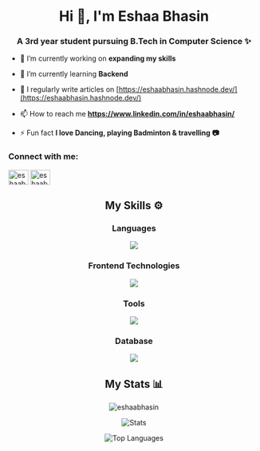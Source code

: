 

<h1 align="center">Hi 👋, I'm Eshaa Bhasin</h1>
<h3 align="center">A 3rd year student pursuing B.Tech in Computer Science ✨</h3>

- 🔭 I’m currently working on **expanding my skills**

- 🌱 I’m currently learning **Backend**

- 📝 I regularly write articles on [https://eshaabhasin.hashnode.dev/](https://eshaabhasin.hashnode.dev/)

- 📫 How to reach me **https://www.linkedin.com/in/eshaabhasin/**

- ⚡ Fun fact **I love Dancing, playing Badminton & travelling 📷**

<h3 align="left">Connect with me:</h3>
<p align="left">
<a href="https://twitter.com/eshaabhasin" target="blank"><img align="center" src="https://raw.githubusercontent.com/rahuldkjain/github-profile-readme-generator/master/src/images/icons/Social/twitter.svg" alt="eshaabhasin" height="30" width="40" /></a>
<a href="https://linkedin.com/in/eshaabhasin/" target="blank"><img align="center" src="https://raw.githubusercontent.com/rahuldkjain/github-profile-readme-generator/master/src/images/icons/Social/linked-in-alt.svg" alt="eshaabhasin/" height="30" width="40" /></a>
</p>
<div align="center">
<h2>My Skills ⚙</h2>

  <h3>Languages</h3>
  <img src="https://skillicons.dev/icons?i=js,py,c,cpp" />
  <h3>Frontend Technologies</h3>
  <img src="https://skillicons.dev/icons?i=html,css" />
   <h3>Tools</h3>
  <img src="https://skillicons.dev/icons?i=git,vscode" />
<h3>Database</h3>
  <img src="https://skillicons.dev/icons?i=mysql,firebase,mongo" />
  

</div>
<div align="center">
  <h2>My Stats 📊</h2>
 


<p><img align="center" src="https://github-readme-streak-stats.herokuapp.com/?user=eshaabhasin&" alt="eshaabhasin" /></p>



  ![Stats](http://github-profile-summary-cards.vercel.app/api/cards/stats?username=Eshaabhasin&theme=transparent)

  ![Top Languages](http://github-profile-summary-cards.vercel.app/api/cards/most-commit-language?username=Eshaabhasin&theme=transparent)
  
  </div>


<!--
**Eshaabhasin/Eshaabhasin** is a ✨ _special_ ✨ repository because its `README.md` (this file) appears on your GitHub profile.

Here are some ideas to get you started:

- 🔭 I’m currently working on ...
- 🌱 I’m currently learning ...
- 👯 I’m looking to collaborate on ...
- 🤔 I’m looking for help with ...
- 💬 Ask me about ...
- 📫 How to reach me: ...
- 😄 Pronouns: ...
- ⚡ Fun fact: ...
-->


